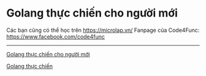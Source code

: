 # Golang thực chiến cho người mới

Các bạn cũng có thể học trên https://microlap.vn/
Fanpage của Code4Func: https://www.facebook.com/code4func

---

[Golang thực chiến cho người mới](https://www.youtube.com/playlist?list=PLVDJsRQrTUz4bQDHCElBG2AsJzCwonqKs)

[Golang thực chiến](https://www.youtube.com/playlist?list=PLVDJsRQrTUz7-fSzZWtF726st5AYQc57A)
